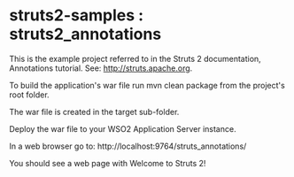 struts2-samples : struts2_annotations
=============================
This is the example project referred to in the
Struts 2 documentation, Annotations tutorial.
See:  http://struts.apache.org.

To build the application's war file run mvn clean package
from the project's root folder.

The war file is created in the target sub-folder.

Deploy the war file to your WSO2 Application Server instance. 

In a web browser go to:  http://localhost:9764/struts_annotations/

You should see a web page with Welcome to Struts 2!

